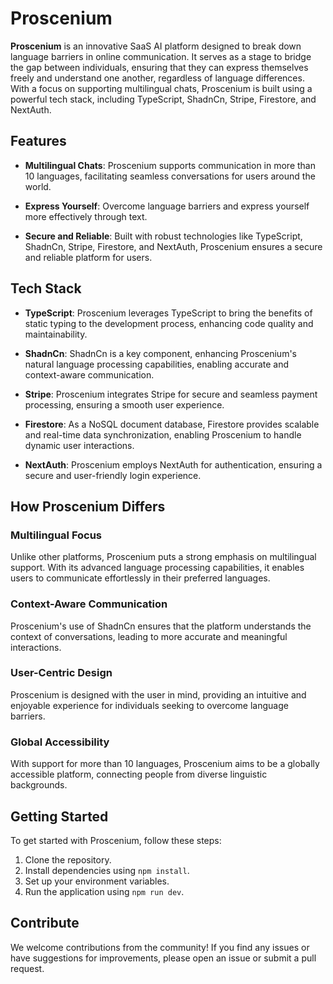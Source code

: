 # Proscenium 

**Proscenium** is an innovative SaaS AI platform designed to break down language barriers in online communication. It serves as a stage to bridge the gap between individuals, ensuring that they can express themselves freely and understand one another, regardless of language differences. With a focus on supporting multilingual chats, Proscenium is built using a powerful tech stack, including TypeScript, ShadnCn, Stripe, Firestore, and NextAuth.

## Features

- **Multilingual Chats**: Proscenium supports communication in more than 10 languages, facilitating seamless conversations for users around the world.
    
- **Express Yourself**: Overcome language barriers and express yourself more effectively through text.
    
- **Secure and Reliable**: Built with robust technologies like TypeScript, ShadnCn, Stripe, Firestore, and NextAuth, Proscenium ensures a secure and reliable platform for users.
    

## Tech Stack

- **TypeScript**: Proscenium leverages TypeScript to bring the benefits of static typing to the development process, enhancing code quality and maintainability.
    
- **ShadnCn**: ShadnCn is a key component, enhancing Proscenium's natural language processing capabilities, enabling accurate and context-aware communication.
    
- **Stripe**: Proscenium integrates Stripe for secure and seamless payment processing, ensuring a smooth user experience.
    
- **Firestore**: As a NoSQL document database, Firestore provides scalable and real-time data synchronization, enabling Proscenium to handle dynamic user interactions.
    
- **NextAuth**: Proscenium employs NextAuth for authentication, ensuring a secure and user-friendly login experience.
    

## How Proscenium Differs

### Multilingual Focus

Unlike other platforms, Proscenium puts a strong emphasis on multilingual support. With its advanced language processing capabilities, it enables users to communicate effortlessly in their preferred languages.

### Context-Aware Communication

Proscenium's use of ShadnCn ensures that the platform understands the context of conversations, leading to more accurate and meaningful interactions.

### User-Centric Design

Proscenium is designed with the user in mind, providing an intuitive and enjoyable experience for individuals seeking to overcome language barriers.

### Global Accessibility

With support for more than 10 languages, Proscenium aims to be a globally accessible platform, connecting people from diverse linguistic backgrounds.

## Getting Started

To get started with Proscenium, follow these steps:

1. Clone the repository.
2. Install dependencies using `npm install`.
3. Set up your environment variables.
4. Run the application using `npm run dev`.

## Contribute

We welcome contributions from the community! If you find any issues or have suggestions for improvements, please open an issue or submit a pull request.
